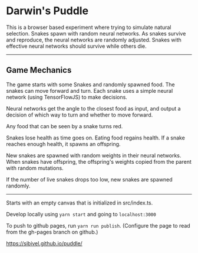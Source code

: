 # Darwin's Puddle

This is a browser based experiment where trying to simulate natural selection. Snakes spawn with random neural networks. As snakes survive and reproduce, the neural networks are randomly adjusted. Snakes with effective neural networks should survive while others die.

---

## Game Mechanics

The game starts with some Snakes and randomly spawned food. The snakes can move forward and turn. Each snake uses a simple neural network (using TensorFlowJS) to make decisions.

Neural networks get the angle to the closest food as input, and output a decision of which way to turn and whether to move forward.

Any food that can be seen by a snake turns red.

Snakes lose health as time goes on. Eating food regains health. If a snake reaches enough health, it spawns an offspring.

New snakes are spawned with random weights in their neural networks. When snakes have offspring, the offspring's weights copied from the parent with random mutations.

If the number of live snakes drops too low, new snakes are spawned randomly.

---

Starts with an empty canvas that is initialized in src/index.ts.

Develop locally using `yarn start` and going to `localhost:3000`

To push to github pages, run `yarn run publish`. (Configure the page to read from the gh-pages branch on github.)

https://sibivel.github.io/puddle/
